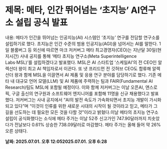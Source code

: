 # **제목: 메타, 인간 뛰어넘는 ‘초지능’ AI연구소 설립 공식 발표**

  내용: 메타가 인간을 뛰어넘는 인공지능(AI) 시스템인 ‘초지능’ 연구를 전담할 연구소를 설립하기로 했다. 초지능은 인간 수준의 범용 인공지능(AGI)을 넘어서는 AI를 말한다. 1일 블룸버그 등 외신에 따르면 마크 저커버그 메타 최고경영자(CEO)는 지난달 30일(현지시간) 사내 공지를 통해 ‘메타 초지능 연구소(Meta Superintelligence Labs·MSL)’를 설립하겠다고 발표했다. MSL은 AI 스타트업 ‘스케일AI’의 전 CEO인 알렉산더 왕이 최고 AI 책임자로서 이끈다. 또 냇 프리드먼 전 깃허브 CEO도 합류해 알렉산더 왕과 함께 MSL을 이끌면서 AI 제품 및 응용 연구 분야를 담당하기로 했다. 기존 메타 내 대규모 언어 모델(LLM) 및 AI 제품에 주력하는 팀과 FAIR(Fundamental AI Research)팀도 MSL에 포함될 예정이다. 이와 함께 저커버그는 이날 오픈AI, 앤스로픽, 구글 출신의 연구원과 소프트웨어 엔지니어를 포함해 11명을 신규 채용했다고 발표했다. 저커버그는 사내 공지에서 “AI의 발전 속도가 가속화되면서 초지능 개발이 가시화되고 있다”며 “이것이 인류를 위한 새로운 시대의 시작이 될 것이라고 믿고, 메타가 그 길을 선도하는 데 필요한 모든 것을 다할 것”이라고 밝혔다.이날 메타의 초지능 연구소 설립이 공식화했다는 소식에 메타 주가는 이날 52주 신고가인 747.90달러까지 치솟았다가 전날보다 0.61% 상승한 738.09달러로 마감했다. 메타 주가는 올해 들어 약 26% 오른 상태다.

  **날짜: 2025.07.01. 오후 12:052025.07.01. 오후 6:28**